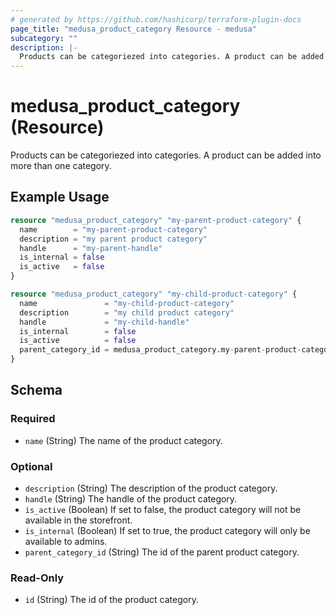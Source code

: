 ```yaml
---
# generated by https://github.com/hashicorp/terraform-plugin-docs
page_title: "medusa_product_category Resource - medusa"
subcategory: ""
description: |-
  Products can be categoriezed into categories. A product can be added into more than one category.
---
```


# medusa_product_category (Resource)

Products can be categoriezed into categories. A product can be added into more than one category.

## Example Usage

```terraform
resource "medusa_product_category" "my-parent-product-category" {
  name        = "my-parent-product-category"
  description = "my parent product category"
  handle      = "my-parent-handle"
  is_internal = false
  is_active   = false
}

resource "medusa_product_category" "my-child-product-category" {
  name               = "my-child-product-category"
  description        = "my child product category"
  handle             = "my-child-handle"
  is_internal        = false
  is_active          = false
  parent_category_id = medusa_product_category.my-parent-product-category.id
}
```

<!-- schema generated by tfplugindocs -->
## Schema

### Required

- `name` (String) The name of the product category.

### Optional

- `description` (String) The description of the product category.
- `handle` (String) The handle of the product category.
- `is_active` (Boolean) If set to false, the product category will not be available in the storefront.
- `is_internal` (Boolean) If set to true, the product category will only be available to admins.
- `parent_category_id` (String) The id of the parent product category.

### Read-Only

- `id` (String) The id of the product category.
